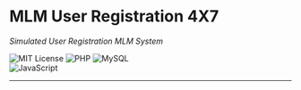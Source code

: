 # MLM User Registration 4X7

_Simulated User Registration MLM System_

![MIT License](https://img.shields.io/badge/license-MIT-green)
![PHP](https://img.shields.io/badge/PHP-8.2-blue)
![MySQL](https://img.shields.io/badge/MySQL-8.0-orange)  
![JavaScript](https://img.shields.io/badge/JavaScript-ES6-yellow)  

---
